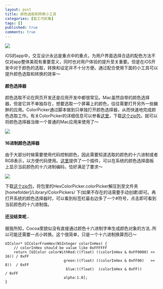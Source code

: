 ```yaml
---
layout: post
title: 颜色选取和转换小工具
categories: [能工巧匠集]
tags: []
published: true
comments: true
---
```


![](http://www.onevcat.com/wp-content/uploads/2012/05/2007106112356379_2.jpg)

iOS的app中，交互设计永远是重点中的重点，为用户界面选择合适的配色方法不仅对app整体美观有重要意义，同时也对用户体验的提升至关重要。但是在iOS开发中对于颜色的选取，转换和设定并不十分方便。通过配合使用下面的小工具可以提升颜色选取和转换的效率～

#### 颜色选择器

颜色选取不论在网页开发还是应用开发中都很常见。Mac虽然自带的颜色选择器，但是它并不单独存在，想要选取一个屏幕上的颜色，往往需要打开另外一些臃肿的应用。ColorPicker通过脚本做到只单独打开颜色选择器，从而快速地完成颜色选取工作。有关ColorPicker的详细信息可以参看[这里](http://www.robinwood.com/Catalog/Technical/OtherTuts/MacColorPicker/MacColorPicker.html#colorPickerApp)，下载[这个zip包](http://www.robinwood.com/Catalog/Technical/OtherTuts/MacColorPicker/ColorPicker.zip)，就可以将颜色选择器当做一个普通的Mac应用来使用了～

![](http://www.onevcat.com/wp-content/uploads/2012/05/tumblr_m3nr5xlftS1qd122y.png)

#### 16进制颜色选择器

由于大部分时候需要使用代码控制颜色，因此需要知道选取的颜色的十六进制或者RGB表示，以方便代码使用。[这里](http://wafflesoftware.net/hexpicker/)提供了一个插件，可以在系统的颜色选择面板上显示当前颜色的十六进制编码，恰好满足了要求～

![](http://www.onevcat.com/wp-content/uploads/2012/05/tumblr_m3nrcq9O4p1qd122y.png)

下载[这个zip包](http://wafflesoftware.net/hexpicker/download/1.6.1/)，将包里的HexColorPicker.colorPicker解压到至文件夹 [homefolder]/Library/ColorPickers/ 下(如果不存在的话需要手动创建)即可。再打开系统的颜色选择器时，可以看到标签栏最右边多了一个#符号，点击即可看到当前颜色的十六进制值。

#### 还没结束呢..

据我所知，Cocoa里貌似没有直接通过颜色十六进制字串生成颜色对象的方法..所以可能还需要一点小转换。这个很简单，只是一个十六进制换算而已～

```
UIColor* UIColorFromHex(NSInteger colorInHex) {
    // colorInHex should be value like 0xFFFFFF
    return [UIColor colorWithRed:((float) ((colorInHex & 0xFF0000) >> 16)) / 0xFF
                           green:((float) ((colorInHex & 0xFF00)   >> 8))  / 0xFF 
                            blue:((float)  (colorInHex & 0xFF))            / 0xFF
                           alpha:1.0];
}
```
